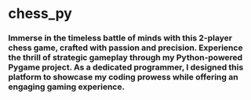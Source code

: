 # chess_py
### Immerse in the timeless battle of minds with this 2-player chess game, crafted with passion and precision. Experience the thrill of strategic gameplay through my Python-powered Pygame project. As a dedicated programmer, I designed this platform to showcase my coding prowess while offering an engaging gaming experience.

